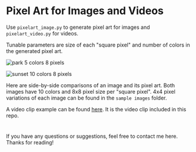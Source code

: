 # Pixel Art for Images and Videos
Use `pixelart_image.py` to generate pixel art for images and `pixelart_video.py` for videos.

Tunable parameters are size of each "square pixel" and number of colors in the generated pixel art.

![park 5 colors 8 pixels](https://user-images.githubusercontent.com/60960803/129565808-3c64a400-7b7d-4feb-8af6-baa37775e629.png)


![sunset 10 colors 8 pixels](https://user-images.githubusercontent.com/60960803/129565812-fc268782-744d-4582-a565-63391060b3bd.png)


Here are side-by-side comparisons of an image and its pixel art. Both images have 10 colors and 8x8 pixel size per "square pixel". 4x4 pixel variations of each image can be found in the `sample images` folder.

A video clip example can be found [here](https://www.youtube.com/watch?v=IsKueTwmYco). It is the video clip included in this repo.
#
If you have any questions or suggestions, feel free to contact me here. Thanks for reading!
